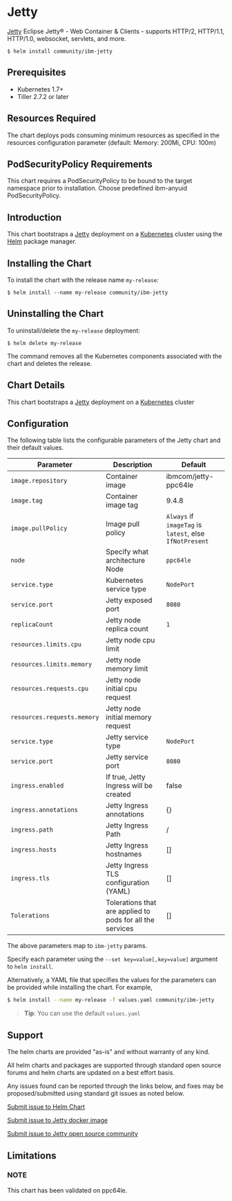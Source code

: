 # Jetty

[Jetty](https://www.eclipse.org/jetty) Eclipse Jetty® - Web Container & Clients - supports HTTP/2, HTTP/1.1, HTTP/1.0, websocket, servlets, and more.

```console
$ helm install community/ibm-jetty
```

## Prerequisites

- Kubernetes 1.7+ 
- Tiller 2.7.2 or later

## Resources Required
The chart deploys pods consuming minimum resources as specified in the resources configuration parameter (default: Memory: 200Mi, CPU: 100m)

## PodSecurityPolicy Requirements
This chart requires a PodSecurityPolicy to be bound to the target namespace prior to installation. Choose predefined ibm-anyuid PodSecurityPolicy.

## Introduction

This chart bootstraps a [Jetty](https://hub.docker.com/_/jetty/) deployment on a [Kubernetes](http://kubernetes.io) cluster using the [Helm](https://helm.sh) package manager.


## Installing the Chart

To install the chart with the release name `my-release`:

```console
$ helm install --name my-release community/ibm-jetty
```

## Uninstalling the Chart

To uninstall/delete the `my-release` deployment:

```console
$ helm delete my-release
```

The command removes all the Kubernetes components associated with the chart and deletes the release.

## Chart Details
This chart bootstraps a [Jetty](https://hub.docker.com/_/jetty/) deployment on a [Kubernetes](http://kubernetes.io) cluster


## Configuration

The following table lists the configurable parameters of the Jetty chart and their default values.

|      Parameter            |          Description            |                         Default                         |
|---------------------------|---------------------------------|---------------------------------------------------------|
| `image.repository`        | Container image                 |  ibmcom/jetty-ppc64le                                  |
| `image.tag`               | Container image tag             |  9.4.8                                                 |
| `image.pullPolicy`        | Image pull policy               | `Always` if `imageTag` is `latest`, else `IfNotPresent` |
| `node`                    | Specify what architecture Node  | `ppc64le`                                               |
| `service.type`            | Kubernetes service type         | `NodePort`                                              |
| `service.port`            | Jetty  exposed port             | `8080`                                                 |
| `replicaCount`            | Jetty  node replica count   | `1`                                                     |
| `resources.limits.cpu`    | Jetty  node cpu limit       |                                                         |
| `resources.limits.memory` | Jetty  node memory limit    |                                                         |
| `resources.requests.cpu`  | Jetty  node initial cpu request |                                                     |
| `resources.requests.memory` | Jetty node initial memory request|                                                 |
| `service.type`            | Jetty service type         | `NodePort`                                              |
| `service.port`            | Jetty service port         | `8080`                                                 |
| `ingress.enabled`         | If true, Jetty Ingress will be created | false                                       |
| `ingress.annotations`     | Jetty  Ingress annotations  | {}                                                      |
| `ingress.path`            | Jetty Ingress Path         | /                                                       |
| `ingress.hosts`           | Jetty Ingress hostnames    | []                                                      |
| `ingress.tls`              | Jetty Ingress TLS configuration (YAML)| []                                           |
| `Tolerations`             | Tolerations that are applied to pods for all the services | []                        |

The above parameters map to `ibm-jetty` params.

Specify each parameter using the `--set key=value[,key=value]` argument to `helm install`. 

Alternatively, a YAML file that specifies the values for the parameters can be provided while installing the chart. For example,

```bash
$ helm install --name my-release -f values.yaml community/ibm-jetty
```

> **Tip**: You can use the default `values.yaml`

## Support

The helm charts are provided "as-is" and without warranty of any kind.

All helm charts and packages are supported through standard open source forums and helm charts are updated on a best effort basis.

Any issues found can be reported through the links below, and fixes may be proposed/submitted using standard git issues as noted below.

[Submit issue to Helm Chart](https://github.com/ppc64le/charts/issues)

[Submit issue to Jetty docker image](https://github.com/ppc64le/build-scripts/issues)

[Submit issue to Jetty open source community](https://github.com/eclipse/jetty.project/issues)



## Limitations

### NOTE 
This chart has been validated on ppc64le.
